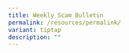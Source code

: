 ```yaml
---
title: Weekly Scam Bulletin
permalink: /resources/permalink/
variant: tiptap
description: ""
---
```

